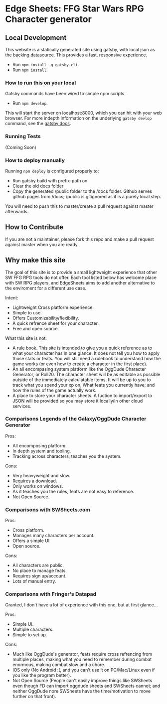 # Edge Sheets: FFG Star Wars RPG Character generator

## Local Development

This website is a statically generated site using gatsby, with local json as the backing datasource. This provides a fast, responsive experience.

* Run `npm install -g gatsby-cli`.
* Run `npm install`.

### How to run this on your local

Gatsby commands have been wired to simple npm scripts.

* Run `npm develop`.

This will start the server on localhost:8000, which you can hit with your web browser. For more indepth information on the underlying `gatsby devlop` command, see the [gatsby docs](https://www.gatsbyjs.org/docs/gatsby-cli/).

### Running Tests

(Coming Soon)

### How to deploy manually

Running `npm deploy` is configured properly to:

* Run gatsby build with prefix-path on
* Clear the old docs folder
* Copy the generated /public folder to the /docs folder. Github serves github pages from /docs; /public is gitignored as it is a purely local step.

You will need to push this to master/create a pull request against master afterwards.

## How to Contribute

If you are not a maintainer, please fork this repo and make a pull request against master when you are ready.

## Why make this site

The goal of this site is to provide a small lightweight experience that other SW FFG RPG tools do not offer. Each tool listed below has welcome place with SW RPG players, and EdgeSheets aims to add another alternative to the enviroment for a different use case.

Intent:

* Lightweight Cross platform experience.
* Simple to use.
* Offers Customizability/flexibility.
* A quick refrence sheet for your character.
* Free and open source.

What this site is not:

* A rule book. This site is intended to give you a quick reference as to  what your character has in one glance. It does not tell you how to apply those stats or feats. You will still need a rulebook to understand how the game works (or even how to create a character in the first place).
* An all encompasing system platform like the OggDude Character Generator, or Roll20. The character sheet will be as editable as possible outside of the immediately calculatable items. It will be up to you to track what you spend your xp on, What feats you currently have; and how the rules of the game actually work.
* A place to store your character sheets. A fuction to import/export to JSON will be provided so you may store it locally/in other cloud services.

### Comparisons Legends of the Galaxy/OggDude Character Generator

Pros:

* All encomposing platform.
* In depth system and tooling.
* Tracking across characters, teaches you the system.

Cons:

* Very heavyweight and slow.
* Requires a download.
* Only works on windows.
* As it teaches you the rules, feats are not easy to reference.
* Not Open Source.

### Comparisons with SWSheets.com

Pros:

* Cross platform.
* Manages many characters per account.
* Offers a simple UI
* Open source.

Cons:

* All characters are public.
* No place to manage feats.
* Requires sign up/account.
* Lots of manual entry.

### Comparisons with Fringer's Datapad

Granted, I don't have a lot of experience with this one, but at first glance...

Pros:

* Simple UI.
* Multiple characters.
* Simple to set up.

Cons:

* Much like OggDude's generator, feats require cross refrencing from multiple places, making what you need to remember during combat enormous, making combat slow and a chore.
* IOS only (No Android :(, and you can't use it on PC/Mac/Linux even if you like the program better).
* Not Open Source (People can't easily improve things like SWSheets even though FD can import oggdude sheets and SWSheets cannot; and neither OggDude nore SWSheets have the time/motivation to move further on that front).

